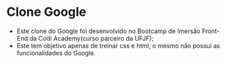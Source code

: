 # Clone Google

 - Este clone do Google foi desenvolvido no Bootcamp de Imersão Front-End da Codi Academy(curso parceiro da UFJF);
 - Este tem objetivo apenas de treinar css e html, o mesmo não possui as funcionalidades do Google. 

